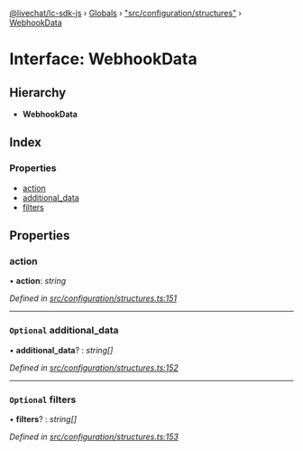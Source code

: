 [@livechat/lc-sdk-js](../README.md) › [Globals](../globals.md) › ["src/configuration/structures"](../modules/_src_configuration_structures_.md) › [WebhookData](_src_configuration_structures_.webhookdata.md)

# Interface: WebhookData

## Hierarchy

* **WebhookData**

## Index

### Properties

* [action](_src_configuration_structures_.webhookdata.md#action)
* [additional_data](_src_configuration_structures_.webhookdata.md#optional-additional_data)
* [filters](_src_configuration_structures_.webhookdata.md#optional-filters)

## Properties

###  action

• **action**: *string*

*Defined in [src/configuration/structures.ts:151](https://github.com/livechat/lc-sdk-js/blob/aff69b2/src/configuration/structures.ts#L151)*

___

### `Optional` additional_data

• **additional_data**? : *string[]*

*Defined in [src/configuration/structures.ts:152](https://github.com/livechat/lc-sdk-js/blob/aff69b2/src/configuration/structures.ts#L152)*

___

### `Optional` filters

• **filters**? : *string[]*

*Defined in [src/configuration/structures.ts:153](https://github.com/livechat/lc-sdk-js/blob/aff69b2/src/configuration/structures.ts#L153)*
